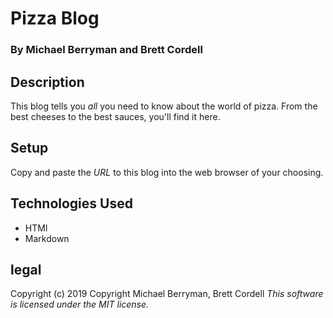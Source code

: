 # Pizza Blog
### By Michael Berryman and Brett Cordell

## Description
This blog tells you _all_ you need to know about the world of pizza. From the best cheeses to the best sauces, you'll find it here.

## Setup
Copy and paste the *URL* to this blog into the web browser of your choosing.

## Technologies Used
* HTMl
* Markdown

## legal
Copyright (c) 2019 Copyright Michael Berryman, Brett Cordell
_This software is licensed under the MIT license._
